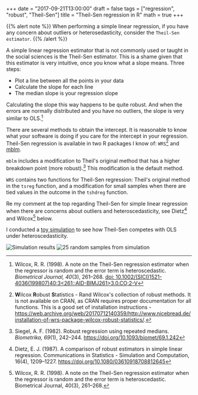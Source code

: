 +++
date = "2017-09-21T13:00:00"
draft = false
tags = ["regression", "robust", "Theil-Sen"]
title = "Theil-Sen regression in R"
math = true
+++

{{% alert note %}}
When performing a simple linear regression, if you have any concern about outliers or heterosedasticity, consider the `Theil-Sen estimator`.
{{% /alert %}}

A simple linear regression estimator that is not commonly used or taught in the social sciences is the Theil-Sen estimator. This is a shame given that this estimator is very intuitive, once you know what a slope means. Three steps:

- Plot a line between all the points in your data
- Calculate the slope for each line
- The median slope is your regression slope

Calculating the slope this way happens to be quite robust. And when the errors are normally distributed and you have no outliers, the slope is very similar to OLS.[^1]

There are several methods to obtain the intercept. It is reasonable to know what your software is doing if you care for the intercept in your regression. Theil-Sen regression is available in two R packages I know of: `WRS`[^2] and [mblm](https://cran.r-project.org/web/packages/mblm/index.html).

`mblm` includes a modification to Theil's original method that has a higher breakdown point (more robust).[^3] This modification is the default method.

`WRS` contains two functions for Theil-Sen regression: Theil's original method in the `tsreg` function, and a modification for small samples when there are tied values in the outcome in the `tshdreg` function.

Re my comment at the top regarding Theil-Sen for simple linear regression when there are concerns about outliers and heteroscedasticity, see Dietz[^4] and Wilcox[^5] below.

I conducted a [toy simulation](/misc/scripts/ts_sim.R) to see how Theil-Sen competes with OLS under heteroscedasticity.

![Simulation results](/img/posts/ts_hetero/0_slopes_hetero.png)
![25 random samples from simulation](/img/posts/ts_hetero/0_heteroscedastic_samples.png)

[^1]: Wilcox, R. R. (1998). A note on the Theil-Sen regression estimator when the regressor is random and the error term is heteroscedastic. _Biometrical Journal, 40_(3), 261–268. [doi: 10.1002/(SICI)1521-4036(199807)40:3\<261::AID-BIMJ261>3.0.CO;2-V](https://doi.org/10.1002/(SICI)1521-4036(199807)40:3<261::AID-BIMJ261>3.0.CO;2-V)
[^2]: **W**ilcox **R**obust **S**tatistics - Rand Wilcox's collection of robust methods. It is not available on CRAN, as CRAN requires proper documentation for all functions. This is a good set of installation instructions - https://web.archive.org/web/20170712140359/http://www.nicebread.de/installation-of-wrs-package-wilcox-robust-statistics/.
[^3]: Siegel, A. F. (1982). Robust regression using repeated medians. _Biometrika, 69_(1), 242–244. https://doi.org/10.1093/biomet/69.1.242
[^4]: Dietz, E. J. (1987). A comparison of robust estimators in simple linear regression. Communications in Statistics - Simulation and Computation, 16(4), 1209–1227. https://doi.org/10.1080/03610918708812645
[^5]: Wilcox, R. R. (1998). A note on the Theil-Sen regression estimator when the regressor is random and the error term is heteroscedastic. Biometrical Journal, 40(3), 261–268.
